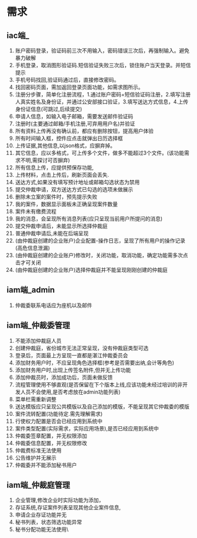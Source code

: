 # 需求

## iac端_

1. 账户密码登录，验证码前三次不用输入，密码错误三次后，再强制输入。避免暴力破解
2. 手机登录，取消图形验证码.短信验证失败三次后，锁住账户当天登录。并短信提示
3. 手机号码找回,验证码通过后，直接修改密码。
4. 找回密码页面，需加返回登录页面功能，如需求图所示。
5. 注册分步骤，简单化注册流程，1.通过账户密码+短信验证码注册，2.填写注册人真实姓名及身份证，并通过公安部接口验证，3.填写送达方式信息，4.上传身份证信息(可跳过,后续提交)
6. 申请人信息，如输入电子邮箱，需要发送邮件验证码
7. 注册时(主要通过邮箱/手机注册,可弃用用户名)并验证
8. 所有资料上传再没有确认前，都应有删除按钮，提高用户体验
9. 所有时间输入框，控件应点击就弹出日历选择框
10. 上传证据,其他信息,以json格式，应摒弃掉。
11. 其它信息，应以多格式，可上传多个文件，做多不能超过3个文件。(该功能需求不明,需探讨可否摒弃)
12. 所有信息上传，应提供预保存功能,
13. 上传材料，点击上传后，刷新页面会丢失.
14. 送达方式,如果没有填写预计地址或邮箱勾选状态为禁用
15. 提交仲裁申请，双方送达方式已勾选的选项未做展示
16. 删除未立案的案件时，预先提示失败
17. 我的案件，数据显示面板未正确呈现案件数量
18. 案件未有缴费流程
19. 我的消息，会呈现所有消息列表(应只呈现当前用户所提问的消息)
20. 提交仲裁申请后，未能显示所选择仲裁庭
21. 普通仲裁申请后,未能在后端呈现
22. (由仲裁庭创建的企业账户)企业配置-操作日志，呈现了所有用户的操作记录(高危信息泄漏)
23. (由仲裁庭创建的企业账户)修改时，关闭功能，取消功能，确定功能需多次点击才可关闭
24. (由仲裁庭创建的企业账户)选择仲裁庭并不能呈现刚刚创建的仲裁庭

## iam端_admin

1. 仲裁委联系电话应为座机以及邮件

## iam端_仲裁委管理

1. 不能添加仲裁庭人员
2. 创建仲裁庭，省份城市无法正常呈现，没有仲裁庭类型可选
3. 登录后，页面最上方呈现一直都是湛江仲裁委员会
4. 添加财务用户时，不应呈现角色选择框(参考是否需要出纳,会计等角色)
5. 添加财务用户时,出现上传签名附件,但并无上传功能
6. 添加仲裁员时，添加成功后，页面未做反馈
7. 流程管理使用不够直观(是否保留在下个版本上线,应该功能未经过培训的非开发人员不会使用,是否考虑放在admin功能列表)
8. 菜单栏需重新调整
9. 送达模版应只呈现公共模版以及自己添加的模版，不能呈现其它仲裁委的模版
10. 案件流转配置(功能待定.需先理解需求)
11. 行使权力配置是否会已经应用到系统中
12. 案件类型配置(实际需求，实际应用场景),是否已经应用到系统中
13. 仲裁委签章配置，并无权限添加
14. 仲裁委信息配置，并无权限修改
15. 仲裁费标准无法使用
16. 公告维护并无展示
17. 仲裁委并不能添加秘书用户

## iam端_仲裁庭管理

1. 企业管理,修改企业时实际功能为添加，
2. 存证系统,存证案件列表呈现其他企业案件信息,
3. 申请企业存证功能并无
4. 秘书列表，状态筛选功能异常
5. 秘书分配功能无法使用\
